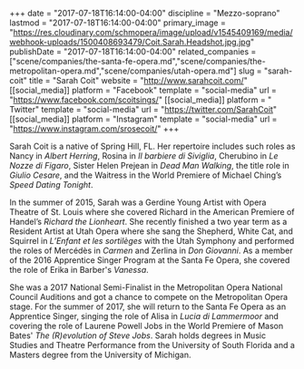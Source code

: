 +++
date = "2017-07-18T16:14:00-04:00"
discipline = "Mezzo-soprano"
lastmod = "2017-07-18T16:14:00-04:00"
primary_image = "https://res.cloudinary.com/schmopera/image/upload/v1545409169/media/webhook-uploads/1500408693479/Coit.Sarah.Headshot.jpg.jpg"
publishDate = "2017-07-18T16:14:00-04:00"
related_companies = ["scene/companies/the-santa-fe-opera.md","scene/companies/the-metropolitan-opera.md","scene/companies/utah-opera.md"]
slug = "sarah-coit"
title = "Sarah Coit"
website = "http://www.sarahcoit.com/"
[[social_media]]
platform = "Facebook"
template = "social-media"
url = "https://www.facebook.com/scoitsings/"
[[social_media]]
platform = " Twitter"
template = "social-media"
url = "https://twitter.com/SarahCoit"
[[social_media]]
platform = "Instagram"
template = "social-media"
url = "https://www.instagram.com/srosecoit/"
+++

Sarah Coit is a native of Spring Hill, FL. Her repertoire includes such roles as Nancy in *Albert Herring*, Rosina in *Il barbiere di Siviglia*, Cherubino in *Le Nozze di Figaro*, Sister Helen Prejean in *Dead Man Walking*, the title role in *Giulio Cesare*, and the Waitress in the World Premiere of Michael Ching’s *Speed Dating Tonight*. 

In the summer of 2015, Sarah was a Gerdine Young Artist with Opera Theatre of St. Louis where she covered Richard in the American Premiere of Handel’s *Richard the Lionheart*. She recently finished a two year term as a Resident Artist at Utah Opera where she sang the Shepherd, White Cat, and Squirrel in *L’Enfant et les sortilèges* with the Utah Symphony and performed the roles of Mercédès in *Carmen* and Zerlina in *Don Giovanni*. As a member of the 2016 Apprentice Singer Program at the Santa Fe Opera, she covered the role of Erika in Barber's *Vanessa*. 

She was a 2017 National Semi-Finalist in the Metropolitan Opera National Council Auditions and got a chance to compete on the Metropolitan Opera stage. For the summer of 2017, she will return to the Santa Fe Opera as an Apprentice Singer, singing the role of Alisa in *Lucia di Lammermoor* and covering the role of Laurene Powell Jobs in the World Premiere of Mason Bates' *The (R)evolution of Steve Jobs*. Sarah holds degrees in Music Studies and Theatre Performance from the University of South Florida and a Masters degree from the University of Michigan.
